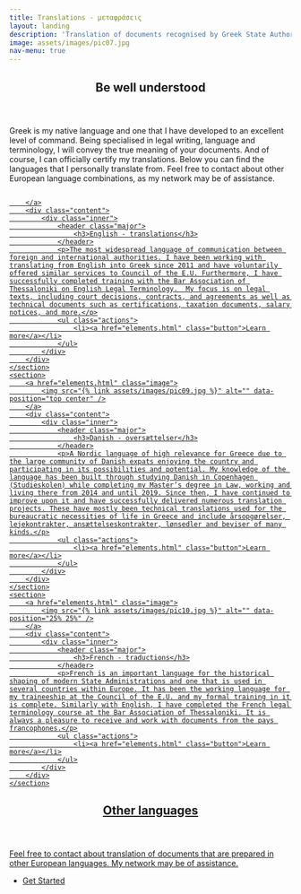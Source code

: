 ```yaml
---
title: Translations - μεταφράσεις
layout: landing
description: 'Translation of documents recognised by Greek State Authorities and Courts.'
image: assets/images/pic07.jpg
nav-menu: true
---
```


<!-- Main -->
<div id="main">

<!-- One -->
<section id="one">
	<div class="inner">
		<header class="major">
			<h2>Be well understood</h2>
		</header>
		<p>Greek is my native language and one that I have developed to an excellent level of command. Being specialised in legal writing, language and terminology, I will convey the true meaning of your documents. And of course, I can officially certify my translations.
Below you can find the languages that I personally translate from. Feel free to contact about other European language combinations, as my network may be of assistance.
</p>
	</div>
</section>

<!-- Two -->
<section id="two" class="spotlights">
	<section>
		<a href="elements.html" class="image">
			<!-- <img src="{% link assets/images/pic08.jpg %}" alt="" data-position="center center" /> -->
			<img src="{{ site.baseurl }}{% link assets/images/pic08.jpg %}" alt="" data-position="center center" />

		</a>
		<div class="content">
			<div class="inner">
				<header class="major">
					<h3>English - translations</h3>
				</header>
				<p>The most widespread language of communication between foreign and international authorities. I have been working with translating from English into Greek since 2011 and have voluntarily offered similar services to Council of the E.U. Furthermore, I have successfully completed training with the Bar Association of Thessaloniki on English Legal Terminology.  My focus is on legal texts, including court decisions, contracts, and agreements as well as technical documents such as certifications, taxation documents, salary notices, and more.</p>
				<ul class="actions">
					<li><a href="elements.html" class="button">Learn more</a></li>
				</ul>
			</div>
		</div>
	</section>
	<section>
		<a href="elements.html" class="image">
			<img src="{% link assets/images/pic09.jpg %}" alt="" data-position="top center" />
		</a>
		<div class="content">
			<div class="inner">
				<header class="major">
					<h3>Danish - oversættelser</h3>
				</header>
				<p>A Nordic language of high relevance for Greece due to the large community of Danish expats enjoying the country and participating in its possibilities and potential. My knowledge of the language has been built through studying Danish in Copenhagen (Studieskolen) while completing my Master’s degree in Law, working and living there from 2014 and until 2019. Since then, I have continued to improve upon it and have successfully delivered numerous translation projects. These have mostly been technical translations used for the bureaucratic necessities of life in Greece and include årsopgørelser, lejekontrakter, ansættelseskontrakter, lønsedler and beviser of many kinds.</p>
				<ul class="actions">
					<li><a href="elements.html" class="button">Learn more</a></li>
				</ul>
			</div>
		</div>
	</section>
	<section>
		<a href="elements.html" class="image">
			<img src="{% link assets/images/pic10.jpg %}" alt="" data-position="25% 25%" />
		</a>
		<div class="content">
			<div class="inner">
				<header class="major">
					<h3>French - traductions</h3>
				</header>
				<p>French is an important language for the historical shaping of modern State Administrations and one that is used in several countries within Europe. It has been the working language for my traineeship at the Council of the E.U. and my formal training in it is complete. Similarly with English, I have completed the French legal terminology course at the Bar Association of Thessaloniki. It is always a pleasure to receive and work with documents from the pays francophones.</p>
				<ul class="actions">
					<li><a href="elements.html" class="button">Learn more</a></li>
				</ul>
			</div>
		</div>
	</section>
</section>

<!-- Three -->
<section id="three">
	<div class="inner">
		<header class="major">
			<h2>Other languages</h2>
		</header>
		<p>Feel free to contact about translation of documents that are prepared in other European languages. My network may be of assistance.</p>
		<ul class="actions">
			<li><a href="elements.html" class="button next">Get Started</a></li>
		</ul>
	</div>
</section>

</div>
